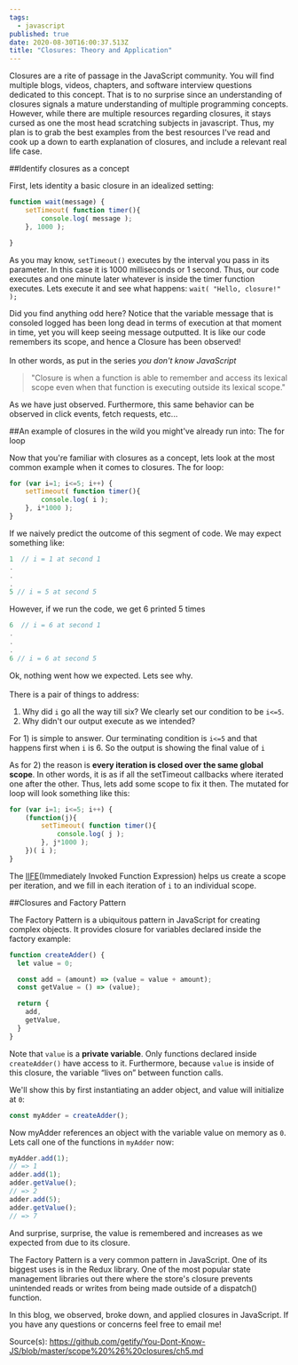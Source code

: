 ```yaml
---
tags:
  - javascript
published: true
date: 2020-08-30T16:00:37.513Z
title: "Closures: Theory and Application"
---
```

Closures are a rite of passage in the JavaScript community. You will find multiple blogs, videos, chapters, and software interview questions dedicated to this concept. That is to no surprise since an understanding of closures signals a mature understanding of multiple programming concepts. However, while there are multiple resources regarding closures, it stays cursed as one the most head scratching subjects in javascript. Thus, my plan is to grab the best examples from the best resources I've read and cook up a down to earth explanation of closures, and include a relevant real life case.

\##Identify closures as a concept

First, lets identity a basic closure in an idealized setting:

```javascript
function wait(message) {
	setTimeout( function timer(){
		console.log( message );
	}, 1000 );

}
```

As you may know, `setTimeout()` executes by the interval you pass in its parameter. In this case it is 1000 milliseconds or 1 second. Thus, our code executes and one minute later whatever is inside the timer function executes. 
Lets execute it and see what happens:
`wait( "Hello, closure!" );`

Did you find anything odd here? Notice that the variable message that is consoled logged has been long dead in terms of execution at that moment in time, yet you will keep seeing message outputted. It is like our code remembers its scope, and hence a Closure has been observed!\
\
In other words, as put in the series *you don't know JavaScript*

> "Closure is when a function is able to remember and access its lexical scope even when that function is executing outside its lexical scope."

As we have just observed. Furthermore, this same behavior can be observed in click events, fetch requests, etc...

\##An example of closures in the wild you might've already run into: The for loop

Now that you're familiar with closures as a concept, lets look at the most common example when it comes to closures. The for loop:

```javascript
for (var i=1; i<=5; i++) {
	setTimeout( function timer(){
		console.log( i );
	}, i*1000 );
}
```

If we naively predict the outcome of this segment of code. We may expect something like:

```javascript
1  // i = 1 at second 1
.
.
.
5 // i = 5 at second 5
```

However, if we run the code, we get 6 printed 5 times

```javascript
6  // i = 6 at second 1
.
.
.
6 // i = 6 at second 5
```

Ok, nothing went how we expected. Lets see why.\
\
There is a pair of things to address:

1. Why did `i` go all the way till six? We clearly set our condition to be `i<=5`.
2. Why didn't our output execute as we intended?

For 1) is simple to answer. Our terminating condition is `i<=5` and that happens first when `i` is 6. So the output is showing the final value of `i`

As for 2) the reason is **every iteration is closed over the same global scope**. In other words, it is as if all the setTimeout callbacks where iterated one after the other. Thus, lets add some scope to fix it then. The mutated for loop will look something like this:

```javascript
for (var i=1; i<=5; i++) {
	(function(j){
		setTimeout( function timer(){
			console.log( j );
		}, j*1000 );
	})( i );
}
```

The [IIFE](https://developer.mozilla.org/en-US/docs/Glossary/IIFE)(Immediately Invoked Function Expression) helps us create a scope per iteration, and we fill in each iteration of `i` to an individual scope.

\##Closures and Factory Pattern

The Factory Pattern is a ubiquitous pattern in JavaScript for creating complex objects. It provides closure for variables declared inside the factory example:

```javascript
function createAdder() {
  let value = 0;

  const add = (amount) => (value = value + amount);
  const getValue = () => (value);

  return {
    add,
    getValue,
  }
}
```

Note that `value` is a **private variable**. Only functions declared inside `createAdder()` have access to it. Furthermore, because `value` is inside of this closure, the variable “lives on” between function calls.

We'll show this by first instantiating an adder object, and value will initialize at `0`:

```javascript
const myAdder = createAdder();
```

Now myAdder references an object with the variable value on memory as `0`. Lets call one of the functions in `myAdder` now:

```javascript
myAdder.add(1);
// => 1
adder.add(1);
adder.getValue();
// => 2
adder.add(5);
adder.getValue();
// => 7
```

And surprise, surprise, the value is remembered and increases as we expected from due to its closure.

The Factory Pattern is a very common pattern in JavaScript. One of its biggest uses is in the Redux library. One of the most popular state management libraries out there where the store's closure prevents unintended reads or writes from being made outside of a dispatch() function.

In this blog, we observed, broke down, and applied closures in JavaScript. If you have any questions or concerns feel free to email me!

Source(s):
https://github.com/getify/You-Dont-Know-JS/blob/master/scope%20%26%20closures/ch5.md